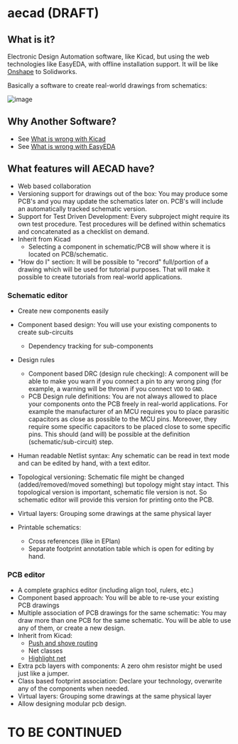 # aecad (DRAFT)

## What is it?

Electronic Design Automation software, like Kicad, but using the web technologies like EasyEDA, with offline installation support. It will be like [Onshape](https://www.onshape.com/) to Solidworks.

Basically a software to create real-world drawings from schematics:

![image](https://user-images.githubusercontent.com/6639874/33883344-862bcbd6-df4c-11e7-84c9-7a077be731a9.png)

## Why Another Software?

- See [What is wrong with Kicad](./problems-with-others.md#what-is-wrong-with-kicad)
- See [What is wrong with EasyEDA](./problems-with-others.md#what-is-wrong-with-easyeda)

## What features will AECAD have?

- Web based collaboration
- Versioning support for drawings out of the box: You may produce some PCB's and you may update the schematics later on. PCB's will include an automatically tracked schematic version.
- Support for Test Driven Development: Every subproject might require its own test procedure. Test procedures will be defined within schematics and concatenated as a checklist on demand. 
- Inherit from Kicad 
  - Selecting a component in schematic/PCB will show where it is located on PCB/schematic.
- "How do I" section: It will be possible to "record" full/portion of a drawing which will be used for tutorial purposes. That will make it possible to create tutorials from real-world applications. 

### Schematic editor 
  - Create new components easily 
  - Component based design: You will use your existing components to create sub-circuits
    - Dependency tracking for sub-components
  - Design rules
    - Component based DRC (design rule checking): A component will be able to make you warn if you connect a pin to any wrong ping (for example, a warning will be thrown if you connect `VDD` to `GND`.
    - PCB Design rule definitions: You are not always allowed to place your components onto the PCB freely in real-world applications. For example the manufacturer of an MCU requires you to place parasitic capacitors as close as possible to the MCU pins. Moreover, they require some specific capacitors to be placed close to some specific pins. This should (and will) be possible at the definition (schematic/sub-circuit) step.

  - Human readable Netlist syntax: Any schematic can be read in text mode and can be edited by hand, with a text editor.
  - Topological versioning: Schematic file might be changed (added/removed/moved something) but topology might stay intact. This topological version is important, schematic file version is not. So schematic editor will provide this version for printing onto the PCB. 
  - Virtual layers: Grouping some drawings at the same physical layer
  - Printable schematics:
    - Cross references (like in EPlan)
    - Separate footprint annotation table which is open for editing by hand. 
    
### PCB editor 
  - A complete graphics editor (including align tool, rulers, etc.)
  - Component based approach: You will be able to re-use your existing PCB drawings 
  - Multiple association of PCB drawings for the same schematic: You may draw more than one PCB for the same schematic. You will be able to use any of them, or create a new design. 
  - Inherit from Kicad: 
    - [Push and shove routing](https://www.youtube.com/watch?v=kzro0Jc70xI)
    - Net classes 
    - [Highlight net](https://github.com/ceremcem/aeda/issues/2)
  - Extra pcb layers with components: A zero ohm resistor might be used just like a jumper. 
  - Class based footprint association: Declare your technology, overwrite any of the components when needed.
  - Virtual layers: Grouping some drawings at the same physical layer
  - Allow designing modular pcb design. 
    
    
# TO BE CONTINUED
  
